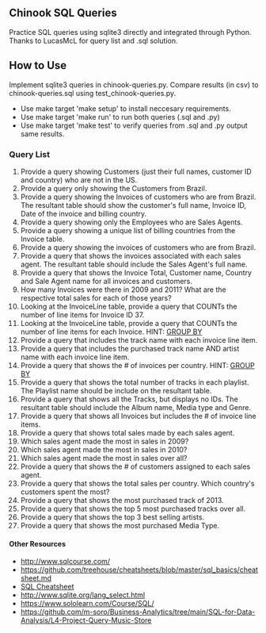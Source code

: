 ## Chinook SQL Queries
Practice SQL queries using sqlite3 directly and integrated through Python. Thanks to LucasMcL for query list and .sql solution.

## How to Use
Implement sqlite3 queries in chinook-queries.py. Compare results (in csv) to chinook-queries.sql using test_chinook-queries.py. 
 * Use make target 'make setup' to install neccesary requirements.
 * Use make target 'make run' to run both queries (.sql and .py)
 * Use make target 'make test' to verify queries from .sql and .py output same results.


### Query List
1. Provide a query showing Customers (just their full names, customer ID and country) who are not in the US.
2. Provide a query only showing the Customers from Brazil.
3. Provide a query showing the Invoices of customers who are from Brazil. The resultant table should show the customer's full name, Invoice ID, Date of the invoice and billing country.
4. Provide a query showing only the Employees who are Sales Agents.
5. Provide a query showing a unique list of billing countries from the Invoice table.
6. Provide a query showing the invoices of customers who are from Brazil.
7. Provide a query that shows the invoices associated with each sales agent. The resultant table should include the Sales Agent's full name.
8. Provide a query that shows the Invoice Total, Customer name, Country and Sale Agent name for all invoices and customers.
9. How many Invoices were there in 2009 and 2011? What are the respective total sales for each of those years?
10. Looking at the InvoiceLine table, provide a query that COUNTs the number of line items for Invoice ID 37.
11. Looking at the InvoiceLine table, provide a query that COUNTs the number of line items for each Invoice. HINT: [GROUP BY](http://www.sqlite.org/lang_select.html#resultset)
12. Provide a query that includes the track name with each invoice line item.
13. Provide a query that includes the purchased track name AND artist name with each invoice line item.
14. Provide a query that shows the # of invoices per country. HINT: [GROUP BY](http://www.sqlite.org/lang_select.html#resultset)
15. Provide a query that shows the total number of tracks in each playlist. The Playlist name should be include on the resultant table.
16. Provide a query that shows all the Tracks, but displays no IDs. The resultant table should include the Album name, Media type and Genre.
17. Provide a query that shows all Invoices but includes the # of invoice line items.
18. Provide a query that shows total sales made by each sales agent.
19. Which sales agent made the most in sales in 2009?
20. Which sales agent made the most in sales in 2010?
21. Which sales agent made the most in sales over all?
22. Provide a query that shows the # of customers assigned to each sales agent.
23. Provide a query that shows the total sales per country. Which country's customers spent the most?
24. Provide a query that shows the most purchased track of 2013.
25. Provide a query that shows the top 5 most purchased tracks over all.
26. Provide a query that shows the top 3 best selling artists.
27. Provide a query that shows the most purchased Media Type.

#### Other Resources
* http://www.sqlcourse.com/
* https://github.com/treehouse/cheatsheets/blob/master/sql_basics/cheatsheet.md
* [SQL Cheatsheet](https://zeroturnaround.com/wp-content/uploads/2016/06/RebelLabs-SQL-cheat-sheet.png)
* http://www.sqlite.org/lang_select.html
* https://www.sololearn.com/Course/SQL/
* https://github.com/m-soro/Business-Analytics/tree/main/SQL-for-Data-Analysis/L4-Project-Query-Music-Store
